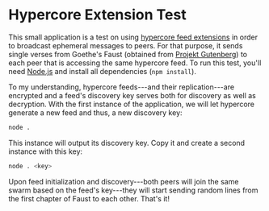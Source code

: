 # Hypercore Extension Test

This small application is a test on using [hypercore feed extensions](https://github.com/mafintosh/hypercore#ext--feedregisterextensionname-handlers) in order to broadcast ephemeral messages to peers. For that purpose, it sends single verses from Goethe's Faust (obtained from [Projekt Gutenberg](https://www.projekt-gutenberg.org/goethe/faust1/faust1.html)) to each peer that is accessing the same hypercore feed. To run this test, you'll need [Node.js](https://nodejs.org/en/) and install all dependencies (`npm install`).

To my understanding, hypercore feeds---and their replication---are encrypted and a feed's discovery key serves both for discovery as well as decryption. With the first instance of the application, we will let hypercore generate a new feed and thus, a new discovery key:

```bash
node .
```

This instance will output its discovery key. Copy it and create a second instance with this key:

```bash
node . <key>
```

Upon feed initialization and discovery---both peers will join the same swarm based on the feed's key---they will start sending random lines from the first chapter of Faust to each other. That's it!


